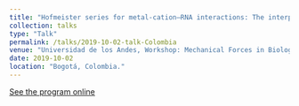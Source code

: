 ```yaml
---
title: "Hofmeister series for metal-cation–RNA interactions: The interplay of binding affinity and exchange kinetics"
collection: talks
type: "Talk"
permalink: /talks/2019-10-02-talk-Colombia
venue: "Universidad de los Andes, Workshop: Mechanical Forces in Biology: Theory and Simulation"
date: 2019-10-02
location: "Bogotá, Colombia."
---
```


[See the program online](https://mptg-cbp.github.io/teaching/for-biol-2019/program.html)




